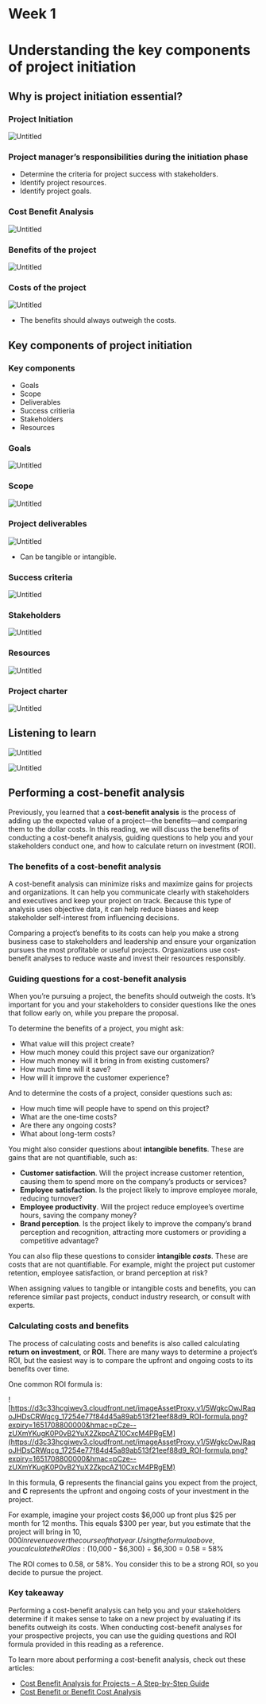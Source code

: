 # Week 1

# Understanding the key components of project initiation

## Why is project initiation essential?

### Project Initiation

![Untitled](images/week_1/Untitled.png)

### Project manager’s responsibilities during the initiation phase

- Determine the criteria for project success with stakeholders.
- Identify project resources.
- Identify project goals.

### Cost Benefit Analysis

![Untitled](images/week_1/Untitled%201.png)

### Benefits of the project

![Untitled](images/week_1/Untitled%202.png)

### Costs of the project

![Untitled](images/week_1/Untitled%203.png)

- The benefits should always outweigh the costs.

## Key components of project initiation

### Key components

- Goals
- Scope
- Deliverables
- Success critieria
- Stakeholders
- Resources

### Goals

![Untitled](images/week_1/Untitled%204.png)

### Scope

![Untitled](images/week_1/Untitled%205.png)

### Project deliverables

![Untitled](images/week_1/Untitled%206.png)

- Can be tangible or intangible.

### Success criteria

![Untitled](images/week_1/Untitled%207.png)

### Stakeholders

![Untitled](images/week_1/Untitled%208.png)

### Resources

![Untitled](images/week_1/Untitled%209.png)

### Project charter

![Untitled](images/week_1/Untitled%2010.png)

## Listening to learn

![Untitled](images/week_1/Untitled%2011.png)

![Untitled](images/week_1/Untitled%2012.png)

## Performing a cost-benefit analysis

Previously, you learned that a **cost-benefit analysis** is the process of adding up the expected value of a project—the benefits—and comparing them to the dollar costs. In this reading, we will discuss the benefits of conducting a cost-benefit analysis, guiding questions to help you and your stakeholders conduct one, and how to calculate return on investment (ROI).

### **The benefits of a cost-benefit analysis**

A cost-benefit analysis can minimize risks and maximize gains for projects and organizations. It can help you communicate clearly with stakeholders and executives and keep your project on track. Because this type of analysis uses objective data, it can help reduce biases and keep stakeholder self-interest from influencing decisions.

Comparing a project’s benefits to its costs can help you make a strong business case to stakeholders and leadership and ensure your organization pursues the most profitable or useful projects. Organizations use cost-benefit analyses to reduce waste and invest their resources responsibly.

### **Guiding questions for a cost-benefit analysis**

When you’re pursuing a project, the benefits should outweigh the costs. It’s important for you and your stakeholders to consider questions like the ones that follow early on, while you prepare the proposal.

To determine the benefits of a project, you might ask:

- What value will this project create?
- How much money could this project save our organization?
- How much money will it bring in from existing customers?
- How much time will it save?
- How will it improve the customer experience?

And to determine the costs of a project, consider questions such as:

- How much time will people have to spend on this project?
- What are the one-time costs?
- Are there any ongoing costs?
- What about long-term costs?

You might also consider questions about **intangible benefits**. These are gains that are not quantifiable, such as:

- **Customer satisfaction**. Will the project increase customer retention, causing them to spend more on the company’s products or services?
- **Employee satisfaction**. Is the project likely to improve employee morale, reducing turnover?
- **Employee productivity**. Will the project reduce employee’s overtime hours, saving the company money?
- **Brand perception**. Is the project likely to improve the company’s brand perception and recognition, attracting more customers or providing a competitive advantage?

You can also flip these questions to consider **intangible *costs***. These are costs that are not quantifiable. For example, might the project put customer retention, employee satisfaction, or brand perception at risk?

When assigning values to tangible or intangible costs and benefits, you can reference similar past projects, conduct industry research, or consult with experts.

### **Calculating costs and benefits**

The process of calculating costs and benefits is also called calculating **return on investment**, or **ROI**. There are many ways to determine a project’s ROI, but the easiest way is to compare the upfront and ongoing costs to its benefits over time.

One common ROI formula is:

![https://d3c33hcgiwev3.cloudfront.net/imageAssetProxy.v1/5WgkcOwJRaqoJHDsCRWqcg_17254e77f84d45a89ab513f21eef88d9_ROI-formula.png?expiry=1651708800000&hmac=pCze--zUXmYKugK0P0vB2YuX2ZkpcAZ10CxcM4PRgEM](https://d3c33hcgiwev3.cloudfront.net/imageAssetProxy.v1/5WgkcOwJRaqoJHDsCRWqcg_17254e77f84d45a89ab513f21eef88d9_ROI-formula.png?expiry=1651708800000&hmac=pCze--zUXmYKugK0P0vB2YuX2ZkpcAZ10CxcM4PRgEM)

In this formula, **G** represents the financial gains you expect from the project, and **C** represents the upfront and ongoing costs of your investment in the project.

For example, imagine your project costs $6,000 up front plus $25 per month for 12 months. This equals $300 per year, but you estimate that the project will bring in $10,000 in revenue over the course of that year. Using the formula above, you calculate the ROI as: ($10,000 - $6,300) ÷ $6,300 = 0.58 = 58%

The ROI comes to 0.58, or 58%. You consider this to be a strong ROI, so you decide to pursue the project.

### **Key takeaway**

Performing a cost-benefit analysis can help you and your stakeholders determine if it makes sense to take on a new project by evaluating if its benefits outweigh its costs. When conducting cost-benefit analyses for your prospective projects, you can use the guiding questions and ROI formula provided in this reading as a reference.

To learn more about performing a cost-benefit analysis, check out these articles:

- [Cost Benefit Analysis for Projects – A Step-by-Step Guide](https://www.projectmanager.com/blog/cost-benefit-analysis-for-projects-a-step-by-step-guide)
- [Cost Benefit or Benefit Cost Analysis](https://pmstudycircle.com/2012/07/cost-benefit-or-benefit-cost-analysis/)
